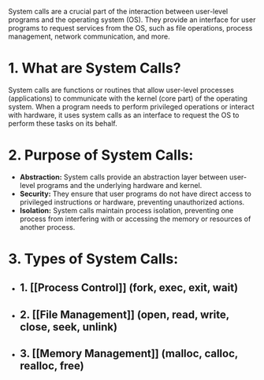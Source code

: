   
System calls are a crucial part of the interaction between user-level programs and the operating system (OS). They provide an interface for user programs to request services from the OS, such as file operations, process management, network communication, and more.

# **1. What are System Calls?**

System calls are functions or routines that allow user-level processes (applications) to communicate with the kernel (core part) of the operating system. When a program needs to perform privileged operations or interact with hardware, it uses system calls as an interface to request the OS to perform these tasks on its behalf.

# **2. Purpose of System Calls:**

- **Abstraction:** System calls provide an abstraction layer between user-level programs and the underlying hardware and kernel.
- **Security:** They ensure that user programs do not have direct access to privileged instructions or hardware, preventing unauthorized actions.
- **Isolation:** System calls maintain process isolation, preventing one process from interfering with or accessing the memory or resources of another process.

# **3. Types of System Calls:**

- ## 1. [[Process Control]] (fork, exec, exit, wait)
- ## 2. **[[File Management]]** (open, read, write, close, seek, unlink)
- ## 3. **[[Memory Management]]** (malloc, calloc, realloc, free)
